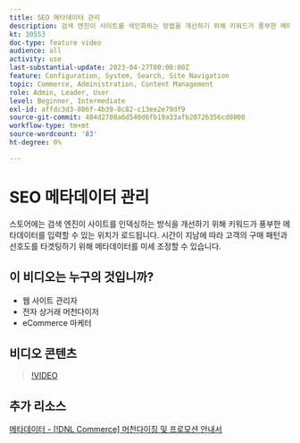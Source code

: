 ```yaml
---
title: SEO 메타데이터 관리
description: 검색 엔진이 사이트를 색인화하는 방법을 개선하기 위해 키워드가 풍부한 메타데이터를 통합하는 방법을 알아봅니다.
kt: 10553
doc-type: feature video
audience: all
activity: use
last-substantial-update: 2023-04-27T00:00:00Z
feature: Configuration, System, Search, Site Navigation
topic: Commerce, Administration, Content Management
role: Admin, Leader, User
level: Beginner, Intermediate
exl-id: affdc3d3-886f-4b39-8c82-c13ee2e79df9
source-git-commit: 404d2708a6d540d6fb19a33afb20726356cd8000
workflow-type: tm+mt
source-wordcount: '83'
ht-degree: 0%

---
```


# SEO 메타데이터 관리

스토어에는 검색 엔진이 사이트를 인덱싱하는 방식을 개선하기 위해 키워드가 풍부한 메타데이터를 입력할 수 있는 위치가 로드됩니다. 시간이 지남에 따라 고객의 구매 패턴과 선호도를 타겟팅하기 위해 메타데이터를 미세 조정할 수 있습니다.

## 이 비디오는 누구의 것입니까?

- 웹 사이트 관리자
- 전자 상거래 머천다이저
- eCommerce 마케터

## 비디오 콘텐츠

>[!VIDEO](https://video.tv.adobe.com/v/343750?quality=12&learn=on)

## 추가 리소스

[메타데이터 - [!DNL Commerce] 머천다이징 및 프로모션 안내서](https://experienceleague.adobe.com/docs/commerce-admin/marketing/seo/meta-data.html)
